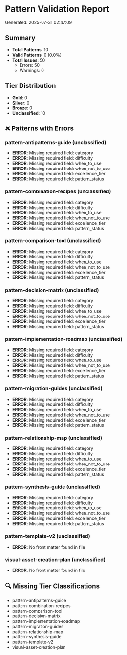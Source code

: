 # Pattern Validation Report
Generated: 2025-07-31 02:47:09

## Summary
- **Total Patterns**: 10
- **Valid Patterns**: 0 (0.0%)
- **Total Issues**: 50
  - Errors: 50
  - Warnings: 0

## Tier Distribution
- **Gold**: 0
- **Silver**: 0
- **Bronze**: 0
- **Unclassified**: 10

## ❌ Patterns with Errors

### pattern-antipatterns-guide (unclassified)
- **ERROR**: Missing required field: category
- **ERROR**: Missing required field: difficulty
- **ERROR**: Missing required field: when_to_use
- **ERROR**: Missing required field: when_not_to_use
- **ERROR**: Missing required field: excellence_tier
- **ERROR**: Missing required field: pattern_status

### pattern-combination-recipes (unclassified)
- **ERROR**: Missing required field: category
- **ERROR**: Missing required field: difficulty
- **ERROR**: Missing required field: when_to_use
- **ERROR**: Missing required field: when_not_to_use
- **ERROR**: Missing required field: excellence_tier
- **ERROR**: Missing required field: pattern_status

### pattern-comparison-tool (unclassified)
- **ERROR**: Missing required field: category
- **ERROR**: Missing required field: difficulty
- **ERROR**: Missing required field: when_to_use
- **ERROR**: Missing required field: when_not_to_use
- **ERROR**: Missing required field: excellence_tier
- **ERROR**: Missing required field: pattern_status

### pattern-decision-matrix (unclassified)
- **ERROR**: Missing required field: category
- **ERROR**: Missing required field: difficulty
- **ERROR**: Missing required field: when_to_use
- **ERROR**: Missing required field: when_not_to_use
- **ERROR**: Missing required field: excellence_tier
- **ERROR**: Missing required field: pattern_status

### pattern-implementation-roadmap (unclassified)
- **ERROR**: Missing required field: category
- **ERROR**: Missing required field: difficulty
- **ERROR**: Missing required field: when_to_use
- **ERROR**: Missing required field: when_not_to_use
- **ERROR**: Missing required field: excellence_tier
- **ERROR**: Missing required field: pattern_status

### pattern-migration-guides (unclassified)
- **ERROR**: Missing required field: category
- **ERROR**: Missing required field: difficulty
- **ERROR**: Missing required field: when_to_use
- **ERROR**: Missing required field: when_not_to_use
- **ERROR**: Missing required field: excellence_tier
- **ERROR**: Missing required field: pattern_status

### pattern-relationship-map (unclassified)
- **ERROR**: Missing required field: category
- **ERROR**: Missing required field: difficulty
- **ERROR**: Missing required field: when_to_use
- **ERROR**: Missing required field: when_not_to_use
- **ERROR**: Missing required field: excellence_tier
- **ERROR**: Missing required field: pattern_status

### pattern-synthesis-guide (unclassified)
- **ERROR**: Missing required field: category
- **ERROR**: Missing required field: difficulty
- **ERROR**: Missing required field: when_to_use
- **ERROR**: Missing required field: when_not_to_use
- **ERROR**: Missing required field: excellence_tier
- **ERROR**: Missing required field: pattern_status

### pattern-template-v2 (unclassified)
- **ERROR**: No front matter found in file

### visual-asset-creation-plan (unclassified)
- **ERROR**: No front matter found in file

## 🔍 Missing Tier Classifications

- pattern-antipatterns-guide
- pattern-combination-recipes
- pattern-comparison-tool
- pattern-decision-matrix
- pattern-implementation-roadmap
- pattern-migration-guides
- pattern-relationship-map
- pattern-synthesis-guide
- pattern-template-v2
- visual-asset-creation-plan
